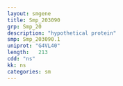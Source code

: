 ```yaml
---
layout: smgene
title: Smp_203090
grp: Smp_20
description: "hypothetical protein"
smp: Smp_203090.1
uniprot: "G4VL40"
length:   213
cdd: "ns"
kk: ns
categories: sm
---
```

